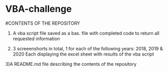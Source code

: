 # VBA-challenge

#CONTENTS OF THE REPOSITORY

1) A vba script file saved as a bas. file with completed code to return all requested information

2) 3 screeenshorts in total, 1 for each of the following years: 2018, 2019 & 2020
Each displaying the excel sheet with results of the vba script

3)A README.md file describing the contents of the repository
